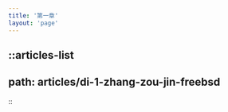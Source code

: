 ```yaml
---
title: '第一章'
layout: 'page'
---
```


::articles-list
---
path: articles/di-1-zhang-zou-jin-freebsd
---
::